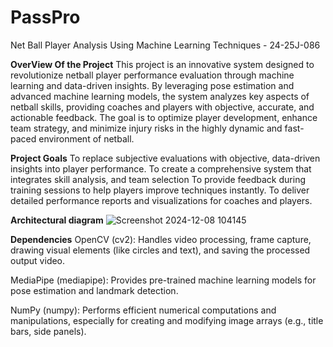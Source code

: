 # PassPro
Net Ball Player Analysis Using Machine Learning Techniques - 24-25J-086

**OverView Of the Project**
This project is an innovative system designed to revolutionize netball player performance evaluation through machine learning and data-driven insights. By leveraging pose estimation and advanced machine learning models, the system analyzes key aspects of netball skills, providing coaches and players with objective, accurate, and actionable feedback. The goal is to optimize player development, enhance team strategy, and minimize injury risks in the highly dynamic and fast-paced environment of netball.

**Project Goals**
To replace subjective evaluations with objective, data-driven insights into player performance.
To create a comprehensive system that integrates skill analysis, and team selection
To provide feedback during training sessions to help players improve techniques instantly.
To deliver detailed performance reports and visualizations for coaches and players.

**Architectural diagram**
![Screenshot 2024-12-08 104145](https://github.com/user-attachments/assets/bec594c9-2b70-4d1e-93fc-07536103f493)

**Dependencies**
OpenCV (cv2): Handles video processing, frame capture, drawing visual elements (like circles and text), and saving the processed output video.

MediaPipe (mediapipe): Provides pre-trained machine learning models for pose estimation and landmark detection.

NumPy (numpy): Performs efficient numerical computations and manipulations, especially for creating and modifying image arrays (e.g., title bars, side panels).
